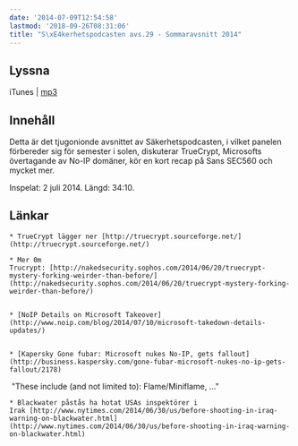 ```yaml
---
date: '2014-07-09T12:54:58'
lastmod: '2018-09-26T08:31:06'
title: "S\xE4kerhetspodcasten avs.29 - Sommaravsnitt 2014"
---
```

## Lyssna

iTunes \| [mp3](http://traffic.libsyn.com/sakerhetspodcasten/Sommar_2014_2_mixdown.mp3) 

## Innehåll

Detta är det tjugonionde avsnittet av Säkerhetspodcasten, i vilket panelen förbereder
sig för semester i solen, diskuterar TrueCrypt, Microsofts 
övertagande av No-IP
domäner, kör en kort recap på Sans SEC560 och mycket mer.


Inspelat: 2 juli 2014. Längd: 34:10.

## Länkar


	* TrueCrypt lägger ner [http://truecrypt.sourceforge.net/](http://truecrypt.sourceforge.net/) 

	* Mer 0m Trucrypt: [http://nakedsecurity.sophos.com/2014/06/20/truecrypt-mystery-forking-weirder-than-before/](http://nakedsecurity.sophos.com/2014/06/20/truecrypt-mystery-forking-weirder-than-before/)


	* [NoIP Details on Microsoft Takeover](http://www.noip.com/blog/2014/07/10/microsoft-takedown-details-updates/)


	* [Kapersky Gone fubar: Microsoft nukes No-IP, gets fallout](http://business.kaspersky.com/gone-fubar-microsoft-nukes-no-ip-gets-fallout/2178)
 "These include (and not limited to): Flame/Miniflame, ..."

	* Blackwater påstås ha hotat USAs inspektörer i Irak [http://www.nytimes.com/2014/06/30/us/before-shooting-in-iraq-warning-on-blackwater.html](http://www.nytimes.com/2014/06/30/us/before-shooting-in-iraq-warning-on-blackwater.html)




